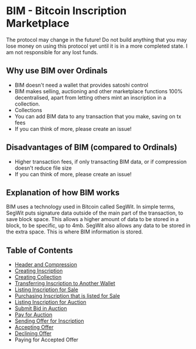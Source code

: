 # BIM - Bitcoin Inscription Marketplace

The protocol may change in the future! Do not build anything that you may lose money on using this protocol yet until it is in a more completed state. I am not responsible for any lost funds.

## Why use BIM over Ordinals

* BIM doesn't need a wallet that provides satoshi control
* BIM makes selling, auctioning and other marketplace functions 100% decentralised, apart from letting others mint an inscription in a collection.
* Collections
* You can add BIM data to any transaction that you make, saving on tx fees
* If you can think of more, please create an issue!

## Disadvantages of BIM (compared to Ordinals)

* Higher transaction fees, if only transacting BIM data, or if compression doesn't reduce file size
* If you can think of more, please create an issue!

## Explanation of how BIM works

BIM uses a technology used in Bitcoin called SegWit. In simple terms, SegWit puts signature data outside of the main part of the transaction, to save block space. This allows a higher amount of data to be stored in a block, to be specific, up to 4mb. SegWit also allows any data to be stored in the extra space. This is where BIM information is stored.

## Table of Contents

* [Header and Compression](header-compression.md)
* [Creating Inscription](creating-inscription.md)
* [Creating Collection](creating-collection.md)
* [Transferring Inscription to Another Wallet](transferring.md)
* [Listing Inscription for Sale](listing-sale.md)
* [Purchasing Inscription that is listed for Sale](purchasing-sale.md)
* [Listing Inscription for Auction](listing-auction.md)
* [Submit Bid in Auction](submit-bid.md)
* [Pay for Auction](pay-auction.md)
* [Sending Offer for Inscription](offer.md)
* [Accepting Offer](accept-offer.md)
* [Declining Offer](declining-offer.md)
* Paying for Accepted Offer